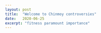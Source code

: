 ```yaml
---
layout: post
title:  "Welcome to Chinmoy controversies"
date:   2020-06-25
excerpt: "fitness paramount importance"
---
```

